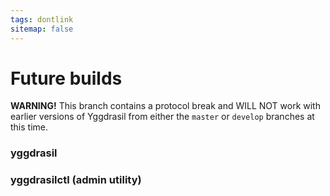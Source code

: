```yaml
---
tags: dontlink
sitemap: false
---
```


# Future builds

**WARNING!** This branch contains a protocol break and WILL NOT work with earlier versions of Yggdrasil from either the `master` or `develop` branches at this time.

<h3>yggdrasil</h3>
<p id="buildArtifactLinks"></p>

<h3>yggdrasilctl (admin utility)</h3>
<p id="buildArtifactLinksCtl"></p>

<!-- TODO sort these to a useful order of some kind -->
<script type="text/javascript">
let url = 'https://circleci.com/api/v1.1/project/github/yggdrasil-network/yggdrasil-go/latest/artifacts?branch=future&filter=successful';

fetch(url).then(function(res) {
  return res.json();
}).then(function (bins) {
  var links = document.createElement('p')
  var ctllinks = document.createElement('p')
  for (var idx in bins) {
    var bin = bins[idx]
    var link = document.createElement('a');
    link.appendChild(document.createTextNode(bin.path));
    link.title = bin.path;
    link.href = bin.url;
    if (bin.path.includes("yggdrasilctl")) {
      ctllinks.appendChild(link);
      ctllinks.appendChild(document.createElement('br'));
    } else {
      links.appendChild(link);
      links.appendChild(document.createElement('br'));
    }
  }
  document.getElementById("buildArtifactLinks").appendChild(links);
  document.getElementById("buildArtifactLinksCtl").appendChild(ctllinks);
})
.catch(err => { throw err });
</script>

